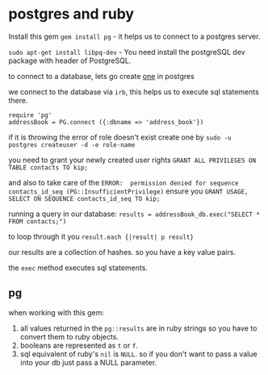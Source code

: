 # postgres and ruby

Install this gem `gem install pg` - it helps us to connect to a postgres server.

`sudo apt-get install libpq-dev` - You need install the postgreSQL dev package with header of PostgreSQL.

to connect to a database, lets go create [one](/README.md) in postgres

we connect to the database via `irb`, this helps us to execute sql statements there.

```text
require 'pg'
addressBook = PG.connect ({:dbname => 'address_book'})
```

if it is throwing the error of role doesn't exist create one by `sudo -u postgres createuser -d -e role-name`

you need to grant your newly created user rights `GRANT ALL PRIVILEGES ON TABLE contacts TO kip;`

and also to take care of the `ERROR:  permission denied for sequence contacts_id_seq (PG::InsufficientPrivilege)` ensure you `GRANT USAGE, SELECT ON SEQUENCE contacts_id_seq TO kip;`

running a query in our database: `results = addressBook_db.exec("SELECT * FROM contacts;")`

to loop through it you `result.each {|result| p result}`

our results are a collection of hashes. so you have a key value pairs.

the `exec` method executes sql statements.

## pg

when working with this gem:

1. all values returned in the `pg::results` are in ruby strings so you have to convert them to ruby objects.
2. booleans are represented as `t` or `f`.
3. sql equivalent of ruby's `nil` is `NULL`. so if you don't want to pass a value into your db just pass a NULL parameter.
